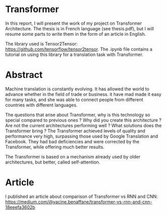 # Transformer
In this report, I will present the work of my project on Transformer Architecture. The thesis is in French language (see thesis.pdf), but I will resume some parts to write them in the form of an article in English.

The library used is Tensor2Tensor: https://github.com/tensorflow/tensor2tensor. The .ipynb file contains a tutorial on using this library for a translation task with Transformer.

# Abstract
Machine translation is constantly evolving. It has allowed the world to advance whether in the field of trade or business. it have mad made it easy for many tasks, and she was able to connect people from different countries with different languages.

The questions that arise about Transformer, why is this technology so special compared to previous ones ? Why did you create this architecture ? Are not the current architectures performing well ? What solutions does the Transformer bring ?
The Transformer achieved levels of quality and performance very high, surpassing those used by Google Translation and Facebook. They had bad deficiencies and were corrected by the Transformer, while offering much better results. 

The Transformer is based on a mechanism already used by older architectures, but better, called self-attention. 

# Article
I published an article about comparison of Transformer vs RNN and CNN: https://medium.com/@yacine.benaffane/transformer-vs-rnn-and-cnn-18eeefa3602b
